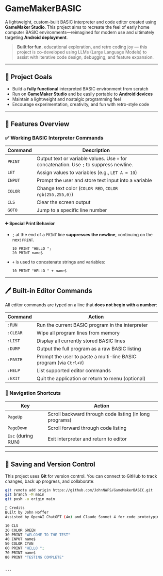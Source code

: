 # GameMakerBASIC

A lightweight, custom-built BASIC interpreter and code editor created using **GameMaker Studio**. This project aims to recreate the feel of early home computer BASIC environments—reimagined for modern use and ultimately targeting **Android deployment**.

> **Built for fun**, educational exploration, and retro coding joy — this project is co-developed using LLMs (Large Language Models) to assist with iterative code design, debugging, and feature expansion.

---

## 🎯 Project Goals

- Build a **fully functional** interpreted BASIC environment from scratch
- Run on **GameMaker Studio** and be easily portable to **Android devices**
- Maintain a lightweight and nostalgic programming feel
- Encourage experimentation, creativity, and fun with retro-style code

---

## 🧠 Features Overview

### ✅ Working BASIC Interpreter Commands

| Command   | Description |
|-----------|-------------|
| `PRINT`   | Output text or variable values. Use `+` for concatenation. Use `;` to suppress newline. |
| `LET`     | Assign values to variables (e.g., `LET A = 10`) |
| `INPUT`   | Prompt the user and store text input into a variable |
| `COLOR`   | Change text color (`COLOR RED`, `COLOR rgb(255,255,0)`) |
| `CLS`     | Clear the screen output |
| `GOTO`    | Jump to a specific line number |

#### ➕ Special Print Behavior

- `;` at the end of a `PRINT` line **suppresses the newline**, continuing on the next `PRINT`.
    ```basic
    10 PRINT "HELLO ";
    20 PRINT name$
    ```
- `+` is used to concatenate strings and variables:
    ```basic
    10 PRINT "HELLO " + name$
    ```

---

## 🖊️ Built-in Editor Commands

All editor commands are typed on a line that **does not begin with a number**:

| Command        | Action |
|----------------|--------|
| `:RUN`         | Run the current BASIC program in the interpreter |
| `:CLEAR`       | Wipe all program lines from memory |
| `:LIST`        | Display all currently stored BASIC lines |
| `:DUMP`        | Output the full program as a raw BASIC listing |
| `:PASTE`       | Prompt the user to paste a multi-line BASIC program (via `Ctrl+V`) |
| `:HELP`        | List supported editor commands |
| `:EXIT`        | Quit the application or return to menu (optional)

### 🔁 Navigation Shortcuts

| Key            | Action |
|----------------|--------|
| `PageUp`       | Scroll backward through code listing (in long programs) |
| `PageDown`     | Scroll forward through code listing |
| `Esc` (during RUN) | Exit interpreter and return to editor |

---

## 💾 Saving and Version Control

This project uses **Git** for version control. You can connect to GitHub to track changes, back up progress, and collaborate:

```bash
git remote add origin https://github.com/JohnNWFS/GameMakerBASIC.git
git branch -M main
git push -u origin main

🤝 Credits
Built by John Hoffer
Assisted by OpenAI ChatGPT (4o) and Claude Sonnet 4 for code prototyping, logic planning, and debugging support.

10 CLS
20 COLOR GREEN
30 PRINT "WELCOME TO THE TEST"
40 INPUT name$
50 COLOR CYAN
60 PRINT "HELLO "; 
70 PRINT name$
80 PRINT "TESTING COMPLETE"


---


